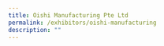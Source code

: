 ```yaml
---
title: Oishi Manufacturing Pte Ltd
permalink: /exhibitors/oishi-manufacturing
description: ""
---
```

